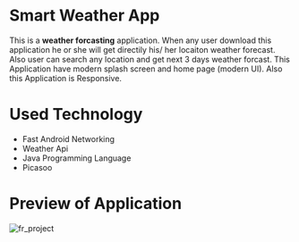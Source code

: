 # Smart Weather App
This is a **weather forcasting** application. When any user download this application he or she will get directily his/ her locaiton weather forecast. Also user can search any location and get next 3 days weather forcast. This Application have modern splash screen and home page (modern UI). Also this Application is Responsive.
# Used Technology
 - Fast Android Networking
 - Weather Api
 - Java Programming Language
 - Picasoo 

# Preview of Application


![fr_project](https://user-images.githubusercontent.com/89797141/185447958-30d3bf40-b768-42d0-aadd-876b39e6edc3.jpg)
